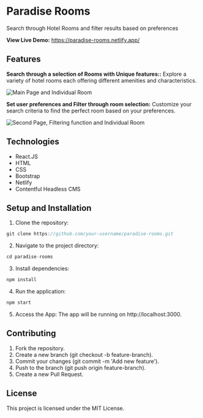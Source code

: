 # Paradise Rooms

Search through Hotel Rooms and filter results based on preferences

**View Live Demo:** https://paradise-rooms.netlify.app/

## Features

**Search through a selection of Rooms with Unique features::** Explore a variety of hotel rooms each offering different amenities and characteristics.

![Main Page and Individual Room](./public/Paradise-Rooms-pt3-A.gif)

**Set user preferences and Filter through room selection:** Customize your search criteria to find the perfect room based on your preferences.

![Second Page, Filtering function and Individual Room](./public/Paradise-Rooms-pt3-B.gif)

## Technologies

- React.JS
- HTML
- CSS
- Bootstrap
- Netlify
- Contentful Headless CMS

## Setup and Installation
1. Clone the repository:
```js
git clone https://github.com/your-username/paradise-rooms.git
```
2. Navigate to the project directory:
```js
cd paradise-rooms
```
3. Install dependencies:
```js
npm install
```
4. Run the application:
```js
npm start
```
5. Access the App: The app will be running on http://localhost:3000.

## Contributing
1. Fork the repository.
2. Create a new branch (git checkout -b feature-branch).
3. Commit your changes (git commit -m 'Add new feature').
4. Push to the branch (git push origin feature-branch).
5. Create a new Pull Request.
## License
This project is licensed under the MIT License.
